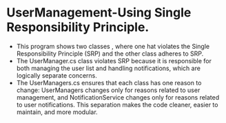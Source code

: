 # UserManagement-Using Single Responsibility Principle. 

- This program shows two classes , where one hat violates the Single Responsibility Principle (SRP) and the  other class adheres to SRP.
- The UserManager.cs class violates SRP because it is responsible for both managing the user list and handling notifications, which are logically separate concerns.
- The UserManagers.cs ensures that each class has one reason to change: UserManagers changes only for reasons related to user management, and NotificationService changes only for reasons related to user notifications. This separation makes the code cleaner, easier to maintain, and more modular.



